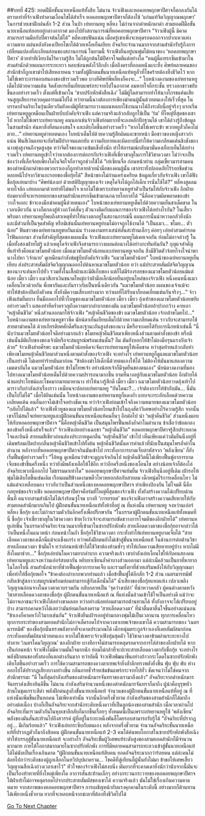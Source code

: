 ##บทที่ 425: ยอดฝีมือขั้นนายเหนือแท้ทั้งสิบ
ไม่นาน
จ้าวเฟิงและหอคอยพฤกษาปีศาจก็ตกลงกันได้
ตราบเท่าที่จ้าวเฟิงทำตามเงื่อนไขได้สำเร็จ หอคอยพฤกษาปีศาจก็ต้องใช้ ‘แก่นแท้จิตวิญญาณพฤกษา’ ในการช่วยเขาฝึกฝนสัก 1-2 ส่วน
ในป่า
เย่หยานหยู หลี่หง โม่ก่านจากตำหนักผาดำ สามยอดฝีมือขั้นนายเหนือแท้ลอยอยู่กลางอากาศ มองไปยังสถานการณ์ที่หอคอยพฤกษาปีศาจ
“จ้าวเฟิงผู้นี้ มิคาดสามารถร่วมมือกับปีศาจต้นไม้ได้”
หลี่หงขบฟันแน่น เมื่อครู่เขาเพิ่งจะหลุดรอดออกจากปากเหวแห่งความตาย แผ่นหลังยังคงเปียกโชกได้ด้วยเหงื่อเย็นเยียบ
อัจฉริยะจำนวนมากจากสามสำนักรับรู้ถึงการเปลี่ยนแปลงที่ละเอียดอ่อนของสถานการณ์
ในยามนี้
จ้าวเฟิงยืนอยู่บนพุ่มไม้หนาของ ‘หอคอยพฤกษาปีศาจ’ ด้วยท่าทีเงียบงันไร้ความรู้สึก ไม่ได้ถูกต้นไม้ปีศาจโจมตีแต่อย่างใด
“คนผู้นี้แทรกซึมเข้ามาในสามสำนักด้วยแผนการระยะยาว หลบซ่อนพลังไว้ลึกล้ำ เมื่อถึงคราที่ถอดหนังแกะทิ้ง ศิษย์หลายคนของสำนักข้าก็ถูกเขาฆ่าไปเสียหลายคน รวมทั้งผู้ฝึกตนขั้นนายเหนือแท้หยูลั่วที่โชคร้ายต้องทิ้งชีวิตไว้ หากไม่ใช่เพราะการตอบสนองของข้ารวดเร็วพอ บางทีศิษย์พี่หลี่หงก็คงจะ...”
ใบหน้างดงามของเย่หยานหยูเต็มไปด้วยความแค้น จิตสังหารเย็นเยียบแพร่กระจายไปในอากาศ ลมหายใจถี่กระชั้น ทรวงอกขาวขยับขึ้นลงอย่างรวดเร็ว
ตั้งแต่ที่เข้ามาใน ‘ซากปรักหักพังสือเฉิง’ ไม่มีผู้ใดสามารถทำให้นางโกรธแค้นเสียจนสูญเสียการควบคุมอารมณ์ไปได้ ทว่ายามนี้นางต้องการเพียงฆ่าคนผู้นั้นด้วยตนเองให้เร็วที่สุด
ในบรรดาอัจฉริยะในรุ่นเดียวกันยังคงมีผู้ที่สามารถวางแผนหลอกใช้งานนางได้ถึงระดับนี้อยู่จริงๆ
แรกเริ่ม เย่หยานหยูดูเหมือนเป็นฝ่ายบีบบังคับจ้าวเฟิง แต่ความจริงแล้วกลับถูกใช้เป็น ‘ร่ม’ ที่ใหญ่ที่สุดของเขาไป
หากไม่ใช่เพราะเย่หยานหยู คนนอกเช่นจ้าวเฟิงย่อมยากที่จะลงหลักปักฐานได้ เขาได้ล่วงรู้ถึงข้อมูลในสามสำนัก ค้นหาสิ่งที่ตนเองสนใจ และเติบโตขึ้นอย่างรวดเร็ว
“หากไม่ใช่เพราะข้า พวกหยูลั่วก็คงไม่ตาย...”
เย่หยานหยูด่าทอตนเอง ใบหน้าเต็มไปด้วยความรู้สึกผิดและขายหน้า
มือขาวของหญิงสาวกำแน่น ฟันสีเงินแทบจะกัดริมฝีปากจนแตกยับ
ความอับอายและผิดบาปนี้ทำให้ความเกลียดแค้นชิงชังของนางพุ่งสูงจนถึงจุดสูงสุด
ทว่าจิตใจของนางเข้มแข็งยิ่งนัก ทำให้อารมณ์กลับมามั่นคงเยือกเย็นได้อย่างรวดเร็ว
เย่หยานหยูเข้าใจว่าหากต้องการต่อกรกับจ้าวเฟิงที่เชี่ยวชาญในการใช้วิชาดวงตา ไม่ว่าจะเป็นช่องว่างที่เล็กจ้อยเพียงใดในจิตใจก็อาจถูกช่วงใช้ได้
“เย่เซียนจื่อ ก่อนหน้าท่าน กลุ่มเขี้ยวมารสามคนของตำหนักผาดำของพวกเราเองก็ถูกทำลายด้วยน้ำมือของคนผู้นั้น เขากระทั่งปลอดภัยไร้รอยขีดข่วน หลบหนีไปจากวิชาแกะรอยของชื่อกุ้ยได้”
สีหน้าของโม่ก่านเคร่งเครียด
ข้อมูลเกี่ยวกับจ้าวเฟิง เขาได้ฟังชื่อกุ้ยเอ่ยมาบ้าง
“ศิษย์น้องเย่ ด้วยสติปัญญาของเจ้า เหตุใดจึงได้ถูกไอ้เด็กเวรนั่นใช้ได้?”
หลี่หงสูดลมหายใจลึก เอ่ยออกมาด้วยท่าทีไม่พอใจ
หากไม่ใช่เพราะเย่หยานหยูทำตัวเป็นร่มให้กับจ้าวเฟิง อีกฝ่ายย่อมยากที่จะหารอยแยกของสามสำนักแทรกซึมเข้ามาฉกฉวยโอกาสได้
“นี่คือความผิดพลาดของข้า วางใจเถอะ ข้าจะลงมือฆ่าคนผู้นี้ด้วยตนเอง”
ใบหน้าของเย่หยานหยูเต็มไปด้วยความเย็นชาเด็ดขาด
ในเวลาเดียวกัน
นางก็ตกลงสู่ห้วงภวังค์สั้นๆ ตัวนางติดกับแผนการของจ้าวเฟิงได้อย่างไรกัน?
ในเสี้ยวพริบตา เย่หยานหยูก็พบถึงสาเหตุที่ทำให้นางตกอยู่ในสถานการณ์นี้
แผนการนั้นน่าหวาดกลัวยิ่งนัก และมีส่วนที่เป็นจุดสำคัญ หรือมิเช่นนั้นเย่หยานหยูย่อมไม่อาจถูกใช้งานได้
“เป็นแมว... ขโมย... ตัวน้อย”
ฟันขาวของเย่หยานหยูขบกันแน่น ร่างงดงามทรงเสน่ห์สั่นสะท้านเล็กๆ ค่อยๆ เอ่ยคำสามคำรอดไรฟันออกมา
ส่วนที่สำคัญที่สุดของแผนนั้น
จ้าวเฟิงและเย่หยานหยูไม่เคยเจอกัน ย่อมไม่อาจล่วงรู้
ในเมื่อทั้งสองฝ่ายไม่รู้ แล้วเหตุใดจ้าวเฟิงจึงสามารถวางแผนต่อนางได้อย่างกะทันหันกัน?
กุญแจสำคัญที่แท้จริงคือแมวขโมยตัวน้อย
เมื่อแมวขโมยตัวน้อยและเย่หยานหยูเจอกัน สิ่งมีชีวิตตัวจ้อยก็จงใจนำพานางไปหา ‘เจ้านาย’ ดูเหมือนกำลังข่มขู่บีบบังคับจ้าวเฟิง
“แมวขโมยตัวน้อย”
ใบหน้าของเย่หยานหยูเย็นเยียบ ส่งประสาทสัมผัสจิตวิญญาณออกไปค้นหาแมวขโมยตัวน้อย
ทว่า
แม้ประสาทสัมผัสจิตวิญญาณของนางจะค้นหาไปทั่ว รวมทั้งในเสื้อผ้าและมิติเก็บของ แต่ก็ไม่มีร่องรอยของแมวขโมยตัวน้อยแม้แต่น้อย
เมี้ยว เมี้ยว
แมวสีเทาเงินขนาดใหญ่กว่าฝ่ามือเล็กน้อยยืนอยู่บนไหล่ของจ้าวเฟิง
หนึ่งคนหนึ่งแมวเคลื่อนไหวด้วยกัน พึ่งพากันและกันราวกับเป็นหนึ่งเดียวกัน
“แมวขโมยตัวน้อย แผนของเจ้าแม้จะทำให้ข้าต้องปิดบังตัวตน ทั้งยังมีความเสี่ยงอย่างมาก ทว่าผลที่ได้รับมาก็ยอดเยี่ยมเช่นกันจริงๆ...”
จ้าวเฟิงแย้มยิ้มบาง ยื่นมือออกไปหิ้วใบหูของแมวขโมยตัวน้อย
เมี้ยว เมี้ยว
อุ้งเท้าของแมวขโมยตัวน้อยขยับอย่างรวดเร็ว แสดงท่าทีคร่ำครวญถึงความยากลำบากของมัน
แมวขโมยตัวน้อยอ้าปากกว้าง คายเอา ‘หญ้าคืนชีวิต’ หนึ่งส่วนออกมาให้จ้าวเฟิง
“หญ้าคืนชีวิตของข้า แมวขโมยตัวน้อย เจ้ากล้าขโมยไป...”
ใบหน้างดงามของเย่หยานหยูขาวซีด นัยน์ตาเย็นเยียบเต็มไปด้วยความเกลียดแค้น ราวกับจะสามารถใช้สายตาฆ่าคนได้
ด้วยเกียรติยศศักดิ์ศรีและฐานะอันสูงส่งของนาง มีหรือจะเคยได้รับการฉีกหน้าเช่นนี้
“นี่นับว่าแมวขโมยตัวน้อยใจดีอย่างมากแล้ว ขโมยหญ้าคืนชีวิตมาเพียงหนึ่งส่วนตามคำสั่งของข้า หรือมิเช่นนั้นมิติเก็บของของเจ้ามีหรือจะสมบูรณ์พร้อมเช่นนั้น? อืม มันยังบอกให้ข้าไม่ลงมือรุนแรงกับเจ้าด้วย”
จ้าวเฟิงส่ายศีรษะ
แมวขโมยตัวน้อยคิดจะจัดการเย่หยานหยูให้เด็ดขาด ทว่าสุดท้ายแล้วกลับทำเพียงขโมยหญ้าคืนชีวิตมาส่วนหนึ่งตามคำสั่งของจ้าวเฟิง
จะอย่างไร เย่หยานหยูก็ดูแลแมวขโมยตัวน้อยเป็นอย่างดี ไม่เคยทำร้ายมันมาก่อน
“ข้าต้องฆ่าไอ้เด็กนี่ด้วยตนเองให้ได้ ไม่ต้องให้มันมาแสดงความเมตตาอันใด แมวขโมยตัวน้อย ข้าไม่โทษเจ้า อย่างน้อยเจ้าก็มีจุดยืนของตนเอง”
นัยน์ตางดงามที่มองไปทางแมวขโมยตัวน้อยเต็มไปด้วยความปรารถนามากขึ้น
ยามที่นางอยู่กับแมวขโมยตัวน้อย อีกฝ่ายได้นำผลประโยชน์และโชคมากมายมาหานาง ทำให้นางรู้สึกดี
เมี้ยว เมี้ยว
แมวขโมยตัวน้อยวาดอุ้งเท้าไปมาราวกับกำลังเล่าเรื่องราว เหมือนจะปลอบเย่หยานหยู
“อันใดนะ?... เจ้าต้องการให้ข้ากับมัน... นี่มันเป็นไปไม่ได้”
เมื่อได้ยินเช่นนั้น ใบหน้างดงามของเย่หยานหยูก็แดงก่ำ แทบจะกระอักเลือดด้วยความเกลียดแค้น
คนอื่นอาจไม่เข้าใจอย่างชัดเจน ทว่าจ้าวเฟิงย่อมเข้าใจถึงความหมายของแมวขโมยตัวน้อย
“กลับไปได้แล้ว”
จ้าวเฟิงหิ้วหูของแมวขโมยตัวน้อยโยนเข้าไปในถุงสัตว์วิเศษอย่างไร้ความรู้สึก
จากนั้น
เขาก็ไม่สนใจเย่หยานหยูและผู้ฝึกตนขั้นนายเหนือแท้คนอื่นๆ อีกต่อไป นำ ‘หญ้าคืนชีวิต’ ส่วนหนึ่งมอบให้กับหอคอยพฤกษาปีศาจ
“นี่คือหญ้าคืนชีวิต เป็นสมุนไพรฟื้นพลังล้ำค่าในตำนาน ข้าเชื่อว่าข้อตกลงของข้าครึ่งหนึ่งสำเร็จแล้ว”
จ้าวเฟิงเอ่ยอย่างเฉยชา
“หญ้าคืนชีวิต”
หอคอยพฤกษาปีศาจรู้สึกประหลาดใจและยินดี สายลมสีเขียวอ่อนส่องประกายดูดกลืน ‘หญ้าคืนชีวิต’ เข้าไป
เห็นเพียงแค่ว่ามันยืนนิ่งอยู่ที่เดิมพร้อมเปิดปากกลืนหญ้าคืนชีวิตเข้าไปทั้งต้น
หญ้าคืนชีวิตนั้นควรค่าแล้วที่นับเป็นสมุนไพรล้ำค่าในตำนาน หลังจากที่หอคอยพฤกษาปีศาจกินมันเข้าไป กระทั่งอาการบาดเจ็บสาหัสจาก ‘พลังเซียน’ ก็ยังเริ่มฟื้นฟูอย่างรวดเร็ว
“ไอ้หนู ดูเหมือนว่าข้าจะดูถูกเจ้าเกินไป หญ้าคืนชีวิตนี้ไม่เพียงฟื้นฟูอาการบาดเจ็บของข้าขึ้นครึ่งหนึ่ง ทว่ายังมีพลังเหลือให้ใช้อีก ทว่าอีกครึ่งหนึ่งของเงื่อนไข อย่างน้อยเจ้าก็ต้องไล่อัจฉริยะพวกนี้ออกไป ไม่ธรรมดาเท่าใด”
หอคอยพฤกษาปีศาจแย้มยิ้ม
จ้าวเฟิงยืนนิ่งอยู่ที่เดิม เฝ้ารอให้พุ่มไม้เติบโตขึ้นเช่นเดิม เรือนผมสีฟ้างดงามพลิ้วไหวหยอกล้อกับสายลม
เด็กหนุ่มไร้การเคลื่อนไหว ไม่แม้แต่จะเหลือบมอง ราวกับว่าเป็นส่วนหนึ่งของหอคอยพฤกษาปีศาจ
ทำเพียงป้องกัน ไม่โจมตี
นี่คือกลยุทธ์ของจ้าวเฟิง
หอคอยพฤกษาปีศาจคือร่มที่ใหญ่ที่สุดของจ้าวเฟิง ทั้งยังสร้างความได้เปรียบด้านพื้นที่
คนจากสามสำนักไม่ได้เร่งร้อนจู่โจม
บางที
‘การทรยศ’ ของจ้าวเฟิงอาจสร้างความเสียหายให้กับสามยอดสำนักมากเกินไป
ผู้ฝึกตนขั้นนายเหนือแท้ทั้งห้าที่อยู่ ณ ที่แห่งนั้น เย่หยานหยู จงหว่านเอ๋อร์ หลี่หง ชื่อกุ้ย และโม่ก่านรวมตัวกันอีกครั้งเพื่อปรึกษากัน
“ในบรรดาผู้ฝึกตนขั้นนายเหนือแท้ทั้งหมดที่นี่ ชื่อกุ้ย เจ้าเชี่ยวชาญในวิชาดวงตา ข้าหวังว่าเจ้าจะสามารถขัดขวางการโจมตีของอีกฝ่ายได้”
เย่หยานหยูเอ่ยขึ้น
ในบรรดาอัจฉริยะจำนวนมากที่เข้ามาในซากปรักหักพัง สายเลือดดวงตาของชื่อกุ้ยอาจกล่าวได้ว่าเป็นหนึ่งในแนวหน้า
ก่อนหน้าในถ้ำ ชื่อกุ้ยใช้วิชาดวงตา กระทั่งทำให้เย่หยานหยูบาดเจ็บได้
“สายเลือดดวงตาของเด็กนี่แม้จะแข็งแกร่ง ทว่าพลังฝึกตนยังไม่เข้าสู่ขั้นนายเหนือแท้ ในด้านการต่อต้านวิชาสายเลือดดวงตา ข้ามั่นใจ ทว่าก่อนหน้าข้าได้ใช้วิชาต้องห้ามซ้ำๆ ทำให้เกิดความเสียหายอยู่บ้าง หากไม่มีสิ่งใดมาช่วย...”
ชื่อกุ้ยเอ่ยบ่นในความยากลำบาก
ความจริงแล้ว เขากำลังเอ่ยเงื่อนไขให้กับคนสองคน
เย่หยานหยูและจงหว่านเอ๋อร์สบตากัน หยิบยาเซียนล้ำค่าบางส่วนออกมา แต่ล่ะเม็ดล้วนเป็นยาที่หายากในโลกใบนี้
สามสำนักนำยาที่ช่วยฟื้นฟูอาการบาดเจ็บ และรวมทั้งยาที่ช่วยเสริมพลังให้กับวิญญาณมาเพื่อทำให้ชื่อกุ้ยพอใจ
“ข้าคงต้องลำบากพวกท่านแล้ว เมื่อข้าฟื้นฟูได้อีกสัก 1-2 ส่วน เนตรมารทมิฬกลับเข้าสู่สภาวะสมบูรณ์พร้อมย่อมสามารถสู้กับเด็กนั่นได้”
น้ำเสียงของชื่อกุ้ยแหบแห้ง เปลวเพลิงวิญญาณอ่อนจางในดวงตาควบรวมกัน กลับกลายเป็น ‘จุดว่างเปล่า’ ที่น่าหวาดกลัว
ผู้คนต่างคาดหวัง
วิชาสายเลือดดวงตาของชื่อกุ้ย ผู้ฝึกตนขั้นนายเหนือแท้ ณ ที่แห่งนั้นล้วนเข้าใช้ใจเป็นอย่างดี แม้ว่าจะไม่อาจเอาชนะจ้าวเฟิงได้อย่างขาดลอย ทว่าอย่างน้อยย่อมสามารถต้านทานได้ ทั้งยังอาจจะได้เปรียบอยู่บ้าง
สามารถคาดหวังได้เลยว่ามันย่อมเกิดสงคราม ‘สายเลือดดวงตา’ ที่น่าตื่นตาตื่นใจขึ้นอย่างแน่นอน
“ข้าเองก็คาดหวังไว้มากเช่นกัน”
จ้าวเฟิงยืนเฝ้ารออยู่ท่ามกลางพุ่มไม้เป็นเวลานาน ทุกการเคลื่อนไหวทุกการกระทำของสามยอดสำนักไม่อาจเล็ดรอดไปจากดวงตาเทพเจ้าของเขาได้
ความสามารถของ ‘เนตรมารทมิฬ’ ของชื่อกุ้ยนั้นทรงพลังยากที่จะคาดประมาณได้ เด็กหนุ่มตระกูลจ้าวเองก็เคยสัมผัสมาก่อน กระทั่งเคยสัมผัสมาด้วยตนเอง
หากไม่ใช่เพราะจ้าวเฟิงทุ่มสุดตัว ใช้วิชาดวงตาข้ามผ่านระยะทางไปทำลาย ‘เนตรโคมวิญญาณ’ ของอีกฝ่าย บางทีอาจไม่สามารถหลุดรอดจากการไล่ล่าของอีกฝ่ายได้
หากเป็นก่อนหน้า
จ้าวเฟิงไม่มีความมั่นใจมากนัก ย่อมไม่กล้าที่จะปะทะสายเลือดดวงตากับชื่อกุ้ย จะอย่างไรพลังฝึกตนของทั้งสองก็แตกต่างกันมาก
ทว่าบัดนี้
จ้าวเฟิงพัฒนาขึ้นอย่างก้าวกระโดดในซากปรักหักพัง เติบโตขึ้นอย่างรวดเร็ว การใช้ความสามารถของดวงตาเทพเจ้ายิ่งล้ำลึกทรงพลังยิ่งขึ้น
ฟุ่บ ฟุ่บ ฟ่บ
ห่างออกไปได้ปรากฏเสียงบางอย่างขึ้น กลิ่นอายชั่วร้ายเข้มข้นแพร่กระจายไปทั่ว ชัดเจนว่าไม่ใช่คนจากสำนักธรรมะ
“ดี ในที่สุดกำลังเสริมของตำหนักมารจันทราของเรามาถึงแล้ว”
อัจฉริยะจากตำหนักมารจันทราส่งเสียงยินดีขึ้น
ไม่นาน
กำลังเสริมจำนวนหนึ่งของตำหนักมารจันทราก็มาถึง ผู้นำคือบุรุษหัวล้านในชุดเกราะสีดำ พลังฝึกตนสูงถึงขั้นนายเหนือแท้
จำนวนของผู้ฝึกตนขั้นนายเหนือแท้ที่อยู่ ณ ที่แห่งนั้นเพิ่มขึ้นเป็นหกคน
ไม่เพียงเท่านั้น
จากนั้นอีกครึ่งชั่วยาม กำลังเสริมของสามสำนักก็ได้มาถึงอย่างต่อเนื่อง บ้างก็เป็นอัจฉริยะจากสำนักระดับหนึ่งดาวที่เป็นลูกน้องของสามสำนัก
เมื่อเวลาผ่านไป
อัจฉริยะที่มารวมตัวกันในหุบเขาลึกลับก็มากขึ้นเรื่อยๆ
ทั้งหมดนี้เป็นเพราะเย่หยานหยูใช้ ‘พลังเซียน’ พลังของมันสั่นสะท้านไปถึงสวรรค์ ผู้ที่อยู่ในระยะหนึ่งพันลี้โดยรอบสามารถรับรู้ได้
“อัจฉริยะที่ปรากฏอยู่... มีเกินร้อยแล้ว”
จ้าวเฟิงเอ่ยกระซิบกับตนเอง
หลังจากครึ่งชั่วยาม
จำนวนอัจฉริยะขั้นนายเหนือแท้ที่ปรากฏตัวก็มาถึงสิบคน
ผู้ฝึกตนขั้นนายเหนือแท้ 2-3 คนได้ค้นพบโอกาสในซากปรักหักพังสือเฉิง ทำให้บรรลุสู่ขั้นนายเหนือแท้
จะอย่างไร อัจฉริยะขั้นผู้วิเศษแท้ระดับสูงของสามยอดสำนักก็มีจำนวนมากมาย ภายใต้โอกาสมากมายในซากปรักหักพัง การที่มีหลายคนสามารถทะลวงเข้าสู่ขั้นนายเหนือแท้ได้ไม่นับเป็นเรื่องเกินคาด
“ผู้ฝึกตนขั้นนายเหนือแท้สิบคน ยอดอัจฉริยะมากกว่าร้อยคน แต่ล่ะคนไม่ด้อยไปกว่าระดับของผู้ถูกเลือกในทวีปบุปผาคราม... โชคดีที่ลู่เทียนอี้ผู้นั้นยังไม่มา ข้าขอให้เศษเสี้ยววิญญาณสือเฉิงถ่วงเวลาเขาไว้”
หัวใจของจ้าวเฟิงไม่สงบนิ่ง
มันยากที่จะคาดเดายิ่งนักว่านับจากนี้มันจะเป็นเรื่องท้าทายที่ยิ่งใหญ่เพียงใด
อาการสั่นสะท้านเล็กๆ อย่างกระวนกระวายของหอคอยพฤกษาปีศาจใต้ฝ่าเท้าไม่อาจหลุดรอดไปจากประสาทสัมผัสของเขาได้
ความจริงแล้ว
มันไม่ใช่เรื่องเกินความคาดหมาย จากสภาพของหอคอยพฤกษาปีศาจ การเผชิญหน้ากับแรงคุกคามในระดับนี้ อย่างมากก็ต้านทานได้เพียงหนึ่งชั่วยาม ยากที่จะหลบหนีจากชะตาที่ต้องทิ้งชีวิตไปได้


[Go To Next Chapter]( ./205.md)